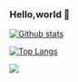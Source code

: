 ### Hello,world 👋

[![Github stats](https://github-readme-stats.vercel.app/api?username=Dimkarpenko&hide_border=true&count_private=true&show_icons=true&theme=vision-friendly-dark&include_all_commits=true)](https://github.com/anuraghazra/github-readme-stats)

[![Top Langs](https://github-readme-stats.vercel.app/api/top-langs/?username=Dimkarpenko&hide=smarty,java,actionscript&hide_border=true&theme=vision-friendly-dark&langs_count=10&layout=compact)](https://github.com/anuraghazra/github-readme-stats)

![](https://komarev.com/ghpvc/?username=Dimkarpenko&style=flat-square)
